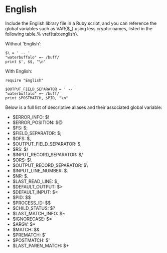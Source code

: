 # English

Include the English library file in a Ruby script, and you can reference the
global variables such as VAR{$_} using less cryptic names, listed in the
following table.% vref{tab:english}.

Without 'English':

    $\ = ' -- '
    "waterbuffalo" =~ /buff/
    print $', $$, "\n"

With English:

    require "English"

    $OUTPUT_FIELD_SEPARATOR = ' -- '
    "waterbuffalo" =~ /buff/
    print $POSTMATCH, $PID, "\n"

Below is a full list of descriptive aliases and their associated global
variable:

* $ERROR_INFO: $!
* $ERROR_POSITION: $@
* $FS: $;
* $FIELD_SEPARATOR: $;
* $OFS: $,
* $OUTPUT_FIELD_SEPARATOR: $,
* $RS: $/
* $INPUT_RECORD_SEPARATOR: $/
* $ORS: $\
* $OUTPUT_RECORD_SEPARATOR: $\
* $INPUT_LINE_NUMBER: $.
* $NR: $.
* $LAST_READ_LINE: $_
* $DEFAULT_OUTPUT: $>
* $DEFAULT_INPUT: $<
* $PID: $$
* $PROCESS_ID: $$
* $CHILD_STATUS: $?
* $LAST_MATCH_INFO: $~
* $IGNORECASE: $=
* $ARGV: $*
* $MATCH: $&
* $PREMATCH: $`
* $POSTMATCH: $'
* $LAST_PAREN_MATCH: $+